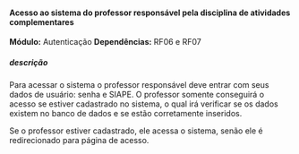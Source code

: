 #### Acesso ao sistema do professor responsável pela disciplina de atividades complementares

**Módulo:** Autenticação
**Dependências:** RF06 e RF07
##### descrição
Para acessar o sistema o professor responsável deve entrar com seus dados de usuário: senha e SIAPE. O professor somente conseguirá o acesso se estiver cadastrado no sistema, o qual irá verificar se os dados existem no banco de dados e se estão corretamente inseridos.
  
Se o professor estiver cadastrado, ele acessa o sistema, senão ele é redirecionado para página de acesso.